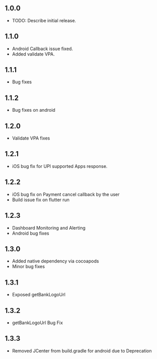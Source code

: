 ## 1.0.0

- TODO: Describe initial release.

## 1.1.0

- Android Callback issue fixed.
- Added validate VPA.

## 1.1.1

- Bug fixes

## 1.1.2

- Bug fixes on android

## 1.2.0

- Validate VPA fixes

## 1.2.1

- iOS bug fix for UPI supported Apps response.

## 1.2.2

- iOS bug fix on Payment cancel callback by the user
- Build issue fix on flutter run

## 1.2.3

- Dashboard Monitoring and Alerting
- Android bug fixes

## 1.3.0

- Added native dependency via cocoapods
- Minor bug fixes

## 1.3.1

- Exposed getBankLogoUrl

## 1.3.2

- getBankLogoUrl Bug Fix

## 1.3.3

- Removed JCenter from build.gradle for android due to Deprecation

